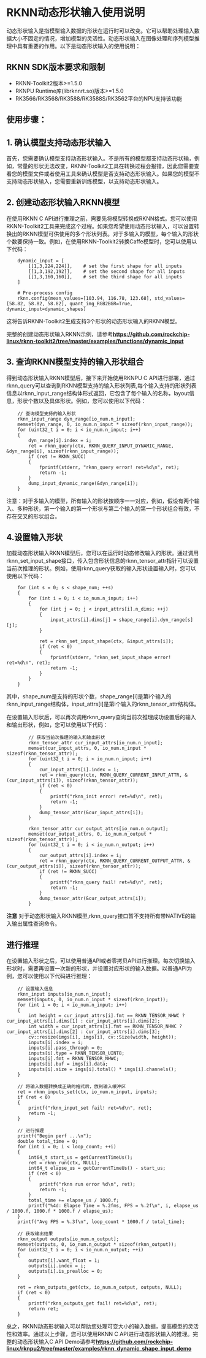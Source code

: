# RKNN动态形状输入使用说明
动态形状输入是指模型输入数据的形状在运行时可以改变。它可以帮助处理输入数据大小不固定的情况，增加模型的灵活性。动态形状输入在图像处理和序列模型推理中具有重要的作用。以下是动态形状输入的使用说明：

## RKNN SDK版本要求和限制
* RKNN-Toolkit2版本>=1.5.0
* RKNPU Runtime库(librknnrt.so)版本>=1.5.0
* RK3566/RK3568/RK3588/RK3588S/RK3562平台的NPU支持该功能

## 使用步骤：
## 1. 确认模型支持动态形状输入
首先，您需要确认模型支持动态形状输入。不是所有的模型都支持动态形状输，例如，常量的形状无法改变，RKNN-Toolkit2工具在转换过程会报错，因此您需要查看您的模型文件或者使用工具来确认模型是否支持动态形状输入。如果您的模型不支持动态形状输入，您需要重新训练模型，以支持动态形状输入。

## 2. 创建动态形状输入RKNN模型
在使用RKNN C API进行推理之前，需要先将模型转换成RKNN格式。您可以使用RKNN-Toolkit2工具来完成这个过程。如果您希望使用动态形状输入，可以设置转换出的RKNN模型可供使用的多个形状列表。对于多输入的模型，每个输入的形状个数要保持一致。例如，在使用RKNN-Toolkit2转换Caffe模型时，您可以使用以下代码：
```
    dynamic_input = [
        [[1,3,224,224]],    # set the first shape for all inputs
        [[1,3,192,192]],    # set the second shape for all inputs
        [[1,3,160,160]],    # set the third shape for all inputs
    ]

    # Pre-process config
    rknn.config(mean_values=[103.94, 116.78, 123.68], std_values=[58.82, 58.82, 58.82], quant_img_RGB2BGR=True, dynamic_input=dynamic_shapes)
```
这将告诉RKNN-Toolkit2生成支持3个形状的动态形状输入的RKNN模型。

完整的创建动态形状输入RKNN示例，请参考**https://github.com/rockchip-linux/rknn-toolkit2/tree/master/examples/functions/dynamic_input**

## 3. 查询RKNN模型支持的输入形状组合
得到动态形状输入RKNN模型后，接下来开始使用RKNPU C API进行部署，通过rknn_query可以查询到RKNN模型支持的输入形状列表,每个输入支持的形状列表信息以rknn_input_range结构体形式返回，它包含了每个输入的名称，layout信息，形状个数以及具体形状。例如，您可以使用以下代码：
```
    // 查询模型支持的输入形状
    rknn_input_range dyn_range[io_num.n_input];
    memset(dyn_range, 0, io_num.n_input * sizeof(rknn_input_range));
    for (uint32_t i = 0; i < io_num.n_input; i++)
    {
        dyn_range[i].index = i;
        ret = rknn_query(ctx, RKNN_QUERY_INPUT_DYNAMIC_RANGE, &dyn_range[i], sizeof(rknn_input_range));
        if (ret != RKNN_SUCC)
        {
            fprintf(stderr, "rknn_query error! ret=%d\n", ret);
            return -1;
        }
        dump_input_dynamic_range(&dyn_range[i]);
    }
```
注意：对于多输入的模型，所有输入的形状按顺序一一对应，例如，假设有两个输入、多种形状，第一个输入的第一个形状与第二个输入的第一个形状组合有效，不存在交叉的形状组合。


## 4.设置输入形状
加载动态形状输入RKNN模型后，您可以在运行时动态修改输入的形状。通过调用rknn_set_input_shape接口，传入包含形状信息的rknn_tensor_attr指针可以设置当前次推理的形状。例如，使用rknn_query获取的输入形状设置输入时，您可以使用以下代码：

```
    for (int s = 0; s < shape_num; ++s)
    {
        for (int i = 0; i < io_num.n_input; i++)
        {
            for (int j = 0; j < input_attrs[i].n_dims; ++j)
            {
                input_attrs[i].dims[j] = shape_range[i].dyn_range[s][j];
            }

            ret = rknn_set_input_shape(ctx, &input_attrs[i]);
            if (ret < 0)
            {
                fprintf(stderr, "rknn_set_input_shape error! ret=%d\n", ret);
                return -1;
            }
        }
    }
```
其中，shape_num是支持的形状个数，shape_range[i]是第i个输入的rknn_input_range结构体，input_attrs[i]是第i个输入的rknn_tensor_attr结构体。

在设置输入形状后，可以再次调用rknn_query查询当前次推理成功设置后的输入和输出形状，例如，您可以使用以下代码：
```
        // 获取当前次推理的输入和输出形状
        rknn_tensor_attr cur_input_attrs[io_num.n_input];
        memset(cur_input_attrs, 0, io_num.n_input * sizeof(rknn_tensor_attr));
        for (uint32_t i = 0; i < io_num.n_input; i++)
        {
            cur_input_attrs[i].index = i;
            ret = rknn_query(ctx, RKNN_QUERY_CURRENT_INPUT_ATTR, &(cur_input_attrs[i]), sizeof(rknn_tensor_attr));
            if (ret < 0)
            {
                printf("rknn_init error! ret=%d\n", ret);
                return -1;
            }
            dump_tensor_attr(&cur_input_attrs[i]);
        }

        rknn_tensor_attr cur_output_attrs[io_num.n_output];
        memset(cur_output_attrs, 0, io_num.n_output * sizeof(rknn_tensor_attr));
        for (uint32_t i = 0; i < io_num.n_output; i++)
        {
            cur_output_attrs[i].index = i;
            ret = rknn_query(ctx, RKNN_QUERY_CURRENT_OUTPUT_ATTR, &(cur_output_attrs[i]), sizeof(rknn_tensor_attr));
            if (ret != RKNN_SUCC)
            {
                printf("rknn_query fail! ret=%d\n", ret);
                return -1;
            }
            dump_tensor_attr(&cur_output_attrs[i]);
        }
```

**注意**
对于动态形状输入RKNN模型,rknn_query接口暂不支持所有带NATIVE的输入输出属性查询命令。

## 进行推理
在设置输入形状之后，可以使用普通API或者零拷贝API进行推理。每次切换输入形状时，需要再设置一次新的形状，并设置对应形状的输入数据。以普通API为例，您可以使用以下代码进行推理：

```
    // 设置输入信息
    rknn_input inputs[io_num.n_input];
    memset(inputs, 0, io_num.n_input * sizeof(rknn_input));
    for (int i = 0; i < io_num.n_input; i++)
    {
        int height = cur_input_attrs[i].fmt == RKNN_TENSOR_NHWC ? cur_input_attrs[i].dims[1] : cur_input_attrs[i].dims[2];
        int width = cur_input_attrs[i].fmt == RKNN_TENSOR_NHWC ? cur_input_attrs[i].dims[2] : cur_input_attrs[i].dims[3];
        cv::resize(imgs[i], imgs[i], cv::Size(width, height));
        inputs[i].index = i;
        inputs[i].pass_through = 0;
        inputs[i].type = RKNN_TENSOR_UINT8;
        inputs[i].fmt = RKNN_TENSOR_NHWC;
        inputs[i].buf = imgs[i].data;
        inputs[i].size = imgs[i].total() * imgs[i].channels();
    }

    // 将输入数据转换成正确的格式后，放到输入缓冲区
    ret = rknn_inputs_set(ctx, io_num.n_input, inputs);
    if (ret < 0)
    {
        printf("rknn_input_set fail! ret=%d\n", ret);
        return -1;
    }

    // 进行推理
    printf("Begin perf ...\n");
    double total_time = 0;
    for (int i = 0; i < loop_count; ++i)
    {
        int64_t start_us = getCurrentTimeUs();
        ret = rknn_run(ctx, NULL);
        int64_t elapse_us = getCurrentTimeUs() - start_us;
        if (ret < 0)
        {
            printf("rknn run error %d\n", ret);
            return -1;
        }
        total_time += elapse_us / 1000.f;
        printf("%4d: Elapse Time = %.2fms, FPS = %.2f\n", i, elapse_us / 1000.f, 1000.f * 1000.f / elapse_us);
    }
    printf("Avg FPS = %.3f\n", loop_count * 1000.f / total_time);

    // 获取输出结果
    rknn_output outputs[io_num.n_output];
    memset(outputs, 0, io_num.n_output * sizeof(rknn_output));
    for (uint32_t i = 0; i < io_num.n_output; ++i)
    {
        outputs[i].want_float = 1;
        outputs[i].index = i;
        outputs[i].is_prealloc = 0;
    }

    ret = rknn_outputs_get(ctx, io_num.n_output, outputs, NULL);
    if (ret < 0)
    {
        printf("rknn_outputs_get fail! ret=%d\n", ret);
        return ret;
    }
```

总之，RKNN动态形状输入可以帮助您处理可变大小的输入数据，提高模型的灵活性和效率。通过以上步骤，您可以使用RKNN C API进行动态形状输入的推理。完整的动态形状输入C API Demo请参考**https://github.com/rockchip-linux/rknpu2/tree/master/examples/rknn_dynamic_shape_input_demo**